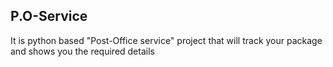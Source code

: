 ## P.O-Service
It is python based "Post-Office service" project that will track your package and shows you the required details
